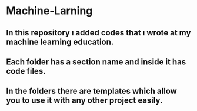 # Machine-Larning

## In this repository ı added codes that ı wrote at my machine learning education.

## Each folder has a section name and inside it has code files.

## In the folders there are templates which allow you to use it with any other project easily.
